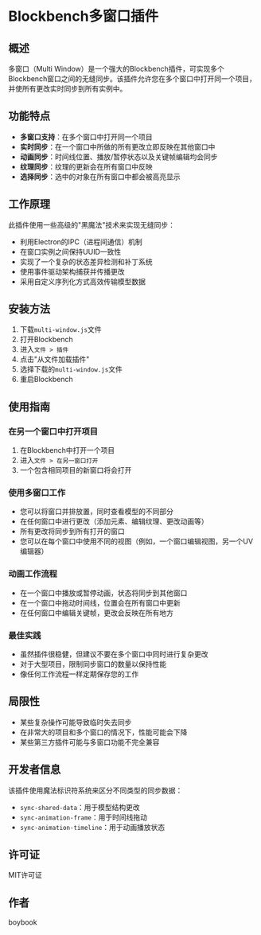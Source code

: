 # Blockbench多窗口插件

## 概述
多窗口（Multi Window）是一个强大的Blockbench插件，可实现多个Blockbench窗口之间的无缝同步。该插件允许您在多个窗口中打开同一个项目，并使所有更改实时同步到所有实例中。

## 功能特点
- **多窗口支持**：在多个窗口中打开同一个项目
- **实时同步**：在一个窗口中所做的所有更改立即反映在其他窗口中
- **动画同步**：时间线位置、播放/暂停状态以及关键帧编辑均会同步
- **纹理同步**：纹理的更新会在所有窗口中反映
- **选择同步**：选中的对象在所有窗口中都会被高亮显示

## 工作原理
此插件使用一些高级的"黑魔法"技术来实现无缝同步：
- 利用Electron的IPC（进程间通信）机制
- 在窗口实例之间保持UUID一致性
- 实现了一个复杂的状态差异检测和补丁系统
- 使用事件驱动架构捕获并传播更改
- 采用自定义序列化方式高效传输模型数据

## 安装方法
1. 下载`multi-window.js`文件
2. 打开Blockbench
3. 进入`文件 > 插件`
4. 点击"从文件加载插件"
5. 选择下载的`multi-window.js`文件
6. 重启Blockbench

## 使用指南

### 在另一个窗口中打开项目
1. 在Blockbench中打开一个项目
2. 进入`文件 > 在另一窗口打开`
3. 一个包含相同项目的新窗口将会打开

### 使用多窗口工作
- 您可以将窗口并排放置，同时查看模型的不同部分
- 在任何窗口中进行更改（添加元素、编辑纹理、更改动画等）
- 所有更改将同步到所有打开的窗口
- 您可以在每个窗口中使用不同的视图（例如，一个窗口编辑视图，另一个UV编辑器）

### 动画工作流程
- 在一个窗口中播放或暂停动画，状态将同步到其他窗口
- 在一个窗口中拖动时间线，位置会在所有窗口中更新
- 在任何窗口中编辑关键帧，更改会反映在所有地方

### 最佳实践
- 虽然插件很稳健，但建议不要在多个窗口中同时进行复杂更改
- 对于大型项目，限制同步窗口的数量以保持性能
- 像任何工作流程一样定期保存您的工作

## 局限性
- 某些复杂操作可能导致临时失去同步
- 在非常大的项目和多个窗口的情况下，性能可能会下降
- 某些第三方插件可能与多窗口功能不完全兼容

## 开发者信息
该插件使用魔法标识符系统来区分不同类型的同步数据：
- `sync-shared-data`：用于模型结构更改
- `sync-animation-frame`：用于时间线拖动
- `sync-animation-timeline`：用于动画播放状态

## 许可证
MIT许可证

## 作者
boybook
